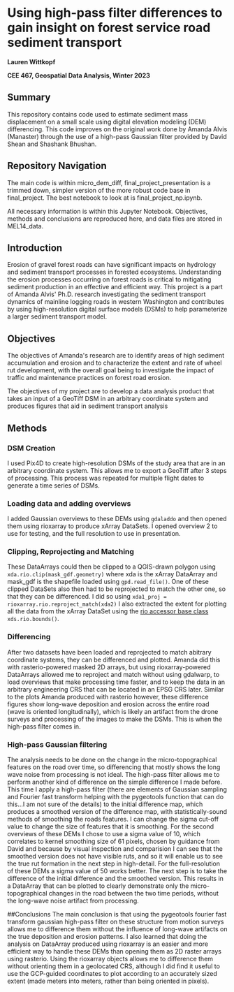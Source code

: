 # Using high-pass filter differences to gain insight on forest service road sediment transport

**Lauren Wittkopf**  

**CEE 467, Geospatial Data Analysis, Winter 2023**

## Summary
This repository contains code used to estimate sediment mass displacement on a small scale using digital elevation modeling (DEM) differencing. This code improves on 
the original work done by Amanda Alvis (Manaster) through the use of a high-pass Gaussian filter provided by David Shean and Shashank Bhushan. 

## Repository Navigation
The main code is within micro_dem_diff, final_project_presentation is a trimmed down, simpler version of the more robust code base in final_project. The 
best notebook to look at is final_project_np.ipynb.

All necessary information is within this Jupyter Notebook. Objectives, methods and conclusions are reproduced here, and data files are stored in MEL14_data. 

## Introduction
Erosion of gravel forest roads can have significant impacts on hydrology and sediment transport processes in forested ecosystems. Understanding the erosion processes 
occurring on forest roads is critical to mitigating sediment production in an effective and efficient way. This project is a part of Amanda Alvis' Ph.D. research 
investigating the sediment transport dynamics of mainline logging roads in western Washington and contributes by using high-resolution digital surface models (DSMs) 
to help parameterize a larger sediment transport model.

## Objectives
The objectives of Amanda's research are to identify areas of high sediment accumulation and erosion and to characterize the extent and rate of wheel rut development, 
with the overall goal being to investigate the impact of traffic and maintenance practices on forest road erosion.

The objectives of my project are to develop a data analysis product that takes an input of a GeoTiff DSM in an arbitrary coordinate system and produces figures that 
aid in sediment transport analysis 

## Methods 
### DSM Creation

I used Pix4D to create high-resolution DSMs of the study area that are in an arbitrary coordinate system. This allows me to export a GeoTiff after 3 steps of 
processing. This process was repeated for multiple flight dates to generate a time series of DSMs.

### Loading data and adding overviews

I added Gaussian overviews to these DEMs using `gdaladdo` and then opened them using rioxarray to produce xArray DataSets. I opened overview 2 to use for testing, 
and the full resolution to use in presentation. 

### Clipping, Reprojecting and Matching

These DataArrays could then be clipped to a QGIS-drawn polygon using `xda.rio.clip(mask_gdf.geometry)` where xda is the xArray DataArray and mask_gdf is the 
shapefile loaded using `gpd.read_file()`. One of these clipped DataSets also then had to be reprojected to match the other one, so that they can be differenced. I 
did so using `xda1_proj = rioxarray.rio.reproject_match(xda2)` I also extracted the extent for plotting all the data from the xArray DataSet using the [rio accessor 
base class](https://corteva.github.io/rioxarray/html/rioxarray.html) `xds.rio.bounds()`.

### Differencing

After two datasets have been loaded and reprojected to match abitrary coordinate systems, they can be differenced and plotted. Amanda did this with rasterio-powered 
masked 2D arrays, but using rioxarray-powered DataArrays allowed me to reproject and match without using gdalwarp, to load overviews that make processing time 
faster, and to keep the data in an arbitrary engineering CRS that can be located in an EPSG CRS later. Similar to the plots Amanda produced with rasterio however, 
these difference figures show long-wave deposition and erosion across the entire road (wave is oriented longitudinally), which is likely an artifact from the drone 
surveys and processing of the images to make the DSMs. This is when the high-pass filter comes in.

### High-pass Gaussian filtering

The analysis needs to be done on the change in the micro-topographical features on the road over time, so differencing that mostly shows the long wave noise from 
processing is not ideal. The high-pass filter allows me to perform another kind of difference on the simple difference I made before. This time I apply a high-pass 
filter (there are elements of Gaussian sampling and Fourier fast transform helping with the pygeotools function that can do this...I am not sure of the details) to 
the initial difference map, which produces a smoothed version of the difference map, with statistically-sound methods of smoothing the roads features. I can change 
the sigma cut-off value to change the size of features that it is smoothing. For the second overviews of these DEMs I chose to use a sigma value of 10, which 
correlates to kernel smoothing size of 61 pixels, chosen by guidance from David and because by visual inspection and comparision I can see that the smoothed version 
does not have visible ruts, and so it will enable us to see the true rut formation in the next step in high-detail. For the full-resolution of these DEMs a sigma 
value of 50 works better. The next step is to take the difference of the initial difference and the smoothed version. This results in a DataArray that can be plotted 
to clearly demonstrate only the micro-topographical changes in the road between the two time periods, without the long-wave noise artifact from processing.

##Conclusions
The main conclusion is that using the pygeotools fourier fast transform gaussian high-pass filter on these structure from motion surveys allows me to difference them 
without the influence of long-wave artifacts on the true deposition and erosion patterns. I also learned that doing the analysis on DataArray produced using 
rioxarray is an easier and more efficient way to handle these DEMs than opening them as 2D raster arrays using rasterio. Using the rioxarray objects allows me to 
difference them without orienting them in a geolocated CRS, although I did find it useful to use the GCP-guided coordinates to plot according to an accurately sized 
extent (made meters into meters, rather than being oriented in pixels). 
